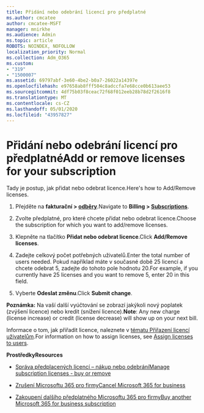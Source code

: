 ```yaml
---
title: Přidání nebo odebrání licencí pro předplatné
ms.author: cmcatee
author: cmcatee-MSFT
manager: mnirkhe
ms.audience: Admin
ms.topic: article
ROBOTS: NOINDEX, NOFOLLOW
localization_priority: Normal
ms.collection: Adm_O365
ms.custom:
- "319"
- "1500007"
ms.assetid: 69797abf-3e60-4be2-b0a7-26022a14397e
ms.openlocfilehash: e97658ab8fff504c8adccfa7e68cce0b613aee53
ms.sourcegitcommit: 4df75b03f8ceac72f68f012eeb28b78d2f2616f8
ms.translationtype: MT
ms.contentlocale: cs-CZ
ms.lasthandoff: 05/01/2020
ms.locfileid: "43957827"
---
```

# <a name="add-or-remove-licenses-for-your-subscription"></a><span data-ttu-id="545ce-102">Přidání nebo odebrání licencí pro předplatné</span><span class="sxs-lookup"><span data-stu-id="545ce-102">Add or remove licenses for your subscription</span></span>

<span data-ttu-id="545ce-103">Tady je postup, jak přidat nebo odebrat licence.</span><span class="sxs-lookup"><span data-stu-id="545ce-103">Here's how to Add/Remove licenses.</span></span>
  
1. <span data-ttu-id="545ce-104">Přejděte na **fakturační > [odběry](https://portal.office.com/adminportal/home#/subscriptions)**.</span><span class="sxs-lookup"><span data-stu-id="545ce-104">Navigate to **Billing > [Subscriptions](https://portal.office.com/adminportal/home#/subscriptions)**.</span></span>

2. <span data-ttu-id="545ce-105">Zvolte předplatné, pro které chcete přidat nebo odebrat licence.</span><span class="sxs-lookup"><span data-stu-id="545ce-105">Choose the subscription for which you want to add/remove licenses.</span></span>

3. <span data-ttu-id="545ce-106">Klepněte na tlačítko **Přidat nebo odebrat licence**.</span><span class="sxs-lookup"><span data-stu-id="545ce-106">Click **Add/Remove licenses**.</span></span>

4. <span data-ttu-id="545ce-107">Zadejte celkový počet potřebných uživatelů.</span><span class="sxs-lookup"><span data-stu-id="545ce-107">Enter the total number of users needed.</span></span> <span data-ttu-id="545ce-108">Pokud například máte v současné době 25 licencí a chcete odebrat 5, zadejte do tohoto pole hodnotu 20.</span><span class="sxs-lookup"><span data-stu-id="545ce-108">For example, if you currently have 25 licenses and you want to remove 5, enter 20 in this field.</span></span>

5. <span data-ttu-id="545ce-109">Vyberte **Odeslat změnu**.</span><span class="sxs-lookup"><span data-stu-id="545ce-109">Click **Submit change**.</span></span>

<span data-ttu-id="545ce-110">**Poznámka:** Na vaší další vyúčtování se zobrazí jakýkoli nový poplatek (zvýšení licence) nebo kredit (snížení licence).</span><span class="sxs-lookup"><span data-stu-id="545ce-110">**Note**: Any new charge (license increase) or credit (license decrease) will show up on your next bill.</span></span>

<span data-ttu-id="545ce-111">Informace o tom, jak přiřadit licence, naleznete v [tématu Přiřazení licencí uživatelům](https://docs.microsoft.com/microsoft-365/admin/manage/assign-licenses-to-users).</span><span class="sxs-lookup"><span data-stu-id="545ce-111">For information on how to assign licenses, see [Assign licenses to users](https://docs.microsoft.com/microsoft-365/admin/manage/assign-licenses-to-users).</span></span>

 <span data-ttu-id="545ce-112">**Prostředky**</span><span class="sxs-lookup"><span data-stu-id="545ce-112">**Resources**</span></span>
  
- [<span data-ttu-id="545ce-113">Správa předplacených licencí – nákup nebo odebrání</span><span class="sxs-lookup"><span data-stu-id="545ce-113">Manage subscription licenses - buy or remove</span></span>](https://docs.microsoft.com/microsoft-365/commerce/licenses/buy-licenses)

- [<span data-ttu-id="545ce-114">Zrušení Microsoftu 365 pro firmy</span><span class="sxs-lookup"><span data-stu-id="545ce-114">Cancel Microsoft 365 for business</span></span>](https://support.office.com/article/Cancel-Office-365-for-business-b1bc0bef-4608-4601-813a-cdd9f746709a)

- [<span data-ttu-id="545ce-115">Zakoupení dalšího předplatného Microsoftu 365 pro firmy</span><span class="sxs-lookup"><span data-stu-id="545ce-115">Buy another Microsoft 365 for business subscription</span></span>](https://support.office.com/article/Buy-another-Office-365-for-business-subscription-fab3b86c-3359-4042-8692-5d4dc7550b7c)
